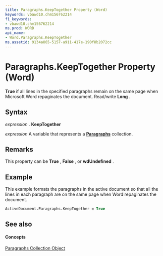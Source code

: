 ```yaml
---
title: Paragraphs.KeepTogether Property (Word)
keywords: vbawd10.chm156762214
f1_keywords:
- vbawd10.chm156762214
ms.prod: WORD
api_name:
- Word.Paragraphs.KeepTogether
ms.assetid: 9134a865-5157-a911-417e-190f8b2072cc
---
```



# Paragraphs.KeepTogether Property (Word)

 **True** if all lines in the specified paragraphs remain on the same page when Microsoft Word repaginates the document. Read/write **Long** .


## Syntax

 _expression_ . **KeepTogether**

 _expression_ A variable that represents a **[Paragraphs](paragraphs-object-word.md)** collection.


## Remarks

This property can be  **True** , **False** , or **wdUndefined** .


## Example

This example formats the paragraphs in the active document so that all the lines in each paragraph are on the same page when Word repaginates the document.


```vb
ActiveDocument.Paragraphs.KeepTogether = True
```


## See also


#### Concepts


[Paragraphs Collection Object](paragraphs-object-word.md)

